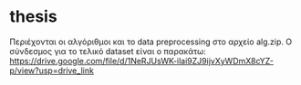 # thesis 
Περιέχονται οι αλγόριθμοι και το data preprocessing στο αρχείο alg.zip.
Ο σύνδεσμος για το τελικό dataset είναι ο παρακάτω:
https://drive.google.com/file/d/1NeRJUsWK-ilai9ZJ9ijvXyWDmX8cYZ-p/view?usp=drive_link

